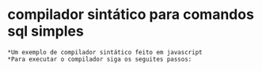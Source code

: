 # compilador sintático para comandos sql simples
    *Um exemplo de compilador sintático feito em javascript
    *Para executar o compilador siga os seguites passos:
